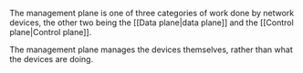 The management plane is one of three categories of work done by network devices, the other two being the [[Data plane|data plane]] and the [[Control plane|Control plane]].

The management plane manages the devices themselves, rather than what the devices are doing.